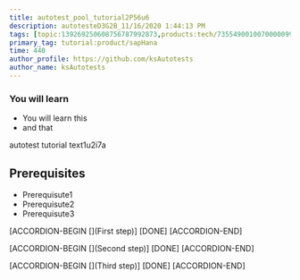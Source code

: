 ```yaml
---
title: autotest_pool_tutorial2P56u6
description: autotesteD3G2B_11/16/2020 1:44:13 PM
tags: [topic:139269250608756787992873,products:tech/73554900100700000996,tutorial:experience/advanced]
primary_tag: tutorial:product/sapHana
time: 440
author_profile: https://github.com/ksAutotests
author_name: ksAutotests
---
```

### You will learn
- You will learn this
- and that

autotest tutorial text1u2i7a

## Prerequisites
- Prerequisute1
- Prerequisute2
- Prerequisute3

[ACCORDION-BEGIN [](First step)]
[DONE]
[ACCORDION-END]

[ACCORDION-BEGIN [](Second step)]
[DONE]
[ACCORDION-END]

[ACCORDION-BEGIN [](Third step)]
[DONE]
[ACCORDION-END]


